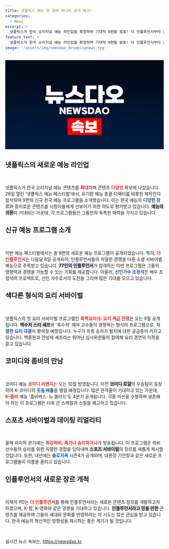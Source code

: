 ```yaml
---
title: 넷플릭스 예능 한 달에 하나씩 공개 예고!
categories:
  - News
excerpt: >
  넷플릭스가 한국 오리지널 예능 라인업을 확장하며 기대작 9편을 발표! 더 인플루언서부터 솔로지옥4, 데블스 플랜2까지, 다채로운 콘텐츠가 시청자를 기다립니다. 클릭해서 올겨울 흥미진진한 예능 소식을 놓치지 마세요!
feature_text: >
  넷플릭스가 한국 오리지널 예능 라인업을 확장하며 기대작 9편을 발표! 더 인플루언서부터 솔로지옥4, 데블스 플랜2까지, 다채로운 콘텐츠가 시청자를 기다립니다. 클릭해서 올겨울 흥미진진한 예능 소식을 놓치지 마세요!
image: '/assets/img/newsdao_breakingnews.jpg'
---
```


<p><img src="/assets/img/newsdao_breakingnews.jpg" alt="koreaapp 속보" /></p>

<h2 data-ke-size="size26">넷플릭스의 새로운 예능 라인업</h2>

<p data-ke-size="size16">&nbsp;</p>

<p>넷플릭스가 한국 오리지널 예능 콘텐츠를 <b><span style="color: #ee2323;">확대</span></b>하며 콘텐츠 <b><span style="color: #ee2323;">다양성</span></b> 확보에 나섰습니다. 26일 열린 '넷플릭스 예능 페스티벌'에서, 유기환 예능 총괄 디렉터를 비롯한 제작진이 참석하여 9편의 신규 한국 예능 프로그램을 소개했습니다. 이는 한국 예능의 <b><span style="color: #1a5490;">다양한 장르</span></b>와 흥미로운 콘텐츠를 시청자들에게 선보이기 위한 의도로 평가받고 있습니다. <b><span style="background-color: #21538527;">예능의 귀환</span></b>이 기대되는 가운데, 각 프로그램들은 그들만의 독특한 매력을 가지고 있습니다.</p>

<h2 data-ke-size="size26">신규 예능 프로그램 소개</h2>

<p data-ke-size="size16">&nbsp;</p>

<p>이번 예능 페스티벌에서는 총 9편의 새로운 예능 프로그램이 공개되었습니다. 특히, <b><span style="color: #ee2323;">더 인플루언서</span></b>는 다음달 6일 공개되어, 인플루언서들의 치열한 경쟁을 다룬 소셜 서바이벌 예능으로 주목받고 있습니다. <b><span style="background-color: #21538527;">77인의 인플루언서</span></b>가 참여하는 이번 프로그램은 그들의 영향력과 경쟁을 가늠할 수 있는 기회를 제공합니다. 아울러, <b><span style="color: #1a5490;">신인가수 조정석</span></b>은 배우 조정석의 프로젝트로, 신인 가수로서의 도전을 그리며 많은 기대를 모으고 있습니다.</p>

<h2 data-ke-size="size26">색다른 형식의 요리 서바이벌</h2>

<p data-ke-size="size16">&nbsp;</p>

<p>넷플릭스의 첫 요리 서바이벌 프로그램인 <b><span style="color: #ee2323;">흑백요리사: 요리 계급 전쟁</span></b>은 오는 9월 공개됩니다. <b><span style="background-color: #21538527;">백수저 스타 셰프</span></b>와 '흑수저' 재야 고수들이 경쟁하는 형식의 프로그램으로, <b><span style="color: #1a5490;">치열한 요리 대결</span></b>이 펼쳐질 예정입니다. 누구가 최종 승자가 될지에 대한 궁금증이 커지고 있습니다. 백종원과 안성재 셰프라는 뛰어난 심사위원들이 참여해 요리 경연의 이목을 끌고 있습니다.</p>

<h2 data-ke-size="size26">코미디와 좀비의 만남</h2>

<p data-ke-size="size16">&nbsp;</p>

<p>코미디 예능 <b><span style="color: #ee2323;">코미디 리벤지</span></b>는 오는 10월 방영됩니다. 이전 <b><span style="background-color: #21538527;">코미디 로얄</span></b>의 우승팀이 등장하여 K-코미디의 <b><span style="color: #1a5490;">웃음 배틀</span></b>을 벌일 예정입니다. 많은 관객들이 기대하고 있는 가운데, <b><span style="color: #ee2323;">K-좀비</span></b> 예능 '좀비버스: 뉴 블러드'도 4분기 공개됩니다. 각종 미션을 수행하며 생존해야 하는 이 프로그램은 더욱 큰 스케일과 스릴을 예고하고 있습니다.</p>

<h2 data-ke-size="size26">스포츠 서바이벌과 데이팅 리얼리티</h2>

<p data-ke-size="size16">&nbsp;</p>

<p>올해 마지막 분기에는 <b><span style="color: #ee2323;">최강럭비: 죽거나 승리하거나</span></b>가 방송됩니다. 이 프로그램은 럭비 선수들의 승리를 위한 치열한 경합을 담아내며 <b><span style="background-color: #21538527;">스포츠 서바이벌</span></b>의 장르를 새롭게 제시할 것입니다. 또한, 내년에는 <b><span style="color: #1a5490;">솔로지옥</span></b> 시즌4가 공개되며, 대환장 기안장과 같은 새로운 프로그램들이 이름을 올리고 있습니다.</p>

<h2 data-ke-size="size26">인플루언서의 새로운 장르 개척</h2>

<p data-ke-size="size16">&nbsp;</p>

<p>이재석 PD는 <b><span style="color: #ee2323;">더 인플루언서</span></b>를 통해 인플루언서라는 새로운 콘텐츠 장르를 개발하고자 하였으며, K-팝, K-영화와 같은 영향을 기대하고 있습니다. <b><span style="background-color: #21538527;">인플루언서라고 믿을 만한</span></b> 콘텐츠를 제공하며 그들의 세대와 문화를 반영하려는 이 시도는 많은 관심을 받고 있습니다. 한국 예능의 혁신적인 방향성을 제시하는 좋은 계기가 될 것입니다. </p>

<p data-ke-size="size16">&nbsp;</p>
실시간 뉴스 속보는, <a href="https://newsdao.kr" rel="dofollow">https://newsdao.kr</a>


